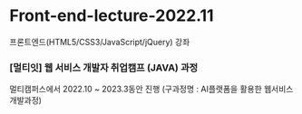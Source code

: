 # Front-end-lecture-2022.11
프론트엔드(HTML5/CSS3/JavaScript/jQuery) 강좌 

### [멀티잇] 웹 서비스 개발자 취업캠프 (JAVA) 과정

멀티캠퍼스에서 2022.10 ~ 2023.3동안 진행
(구과정명 : AI플랫폼을 활용한 웹서비스 개발과정)
